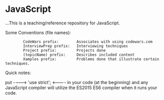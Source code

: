 # JavaScript        

...This is a teaching/reference repository for JavaScript. 
           
Some Conventions (file names):

            CodeWars prefix:        Associates with using codewars.com
            InterviewPrep prefix:   Interviewing techniques
            Project prefix:         Projects done
            (topicName) prefix:     Describes included content  
            Xamples prefix:         Problems done that illustrate certain techniques.

Quick notes: 

put ----> 'use strict';  <---- in your code (at the beginning) and any JavaScript compiler will 
utilize the ES2015 ES6 compiler when it runs your code.
